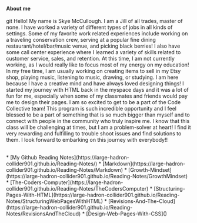 **About me** <br>
</br>git 
Hello! My name is Skye McCullough. I am a Jill of all trades, master of none. I have worked a variety of different types of jobs in all kinds of settings. Some of my favorite work related experiences include working on a traveling conservation crew, serving at a popular fine dining restaurant/hotel/bar/music venue, and picking black berries! I also have some call center experience where I learned a variety of skills related to customer service, sales, and retention. At this time, I am not currently working, as I would really like to focus most of my energy on my education! In my free time, I am usually working on creating items to sell in my Etsy shop, playing music, listening to music, drawing, or studying. I am here because I have a creative mind and have always loved designing things! I started my journey with HTML back in the myspace days and it was a lot of fun for me, especially when some of my classmates and friends would pay me to design their pages. I am so excited to get to be a part of the Code Collective team! This program is such incredible opportunity and I feel blessed to be a part of something that is so much bigger than myself and to connect with people in the community who truly inspire me. I know that this class will be challenging at times, but I am a problem-soIver at heart! I find it very rewarding and fulfilling to trouble shoot issues and find solutions to them. I look forward to embarking on this journey with everybody!!
<br>


</br>
* [My Github Reading Notes](https://large-hadron-collider901.github.io/Reading-Notes/)
* [Markdown](https://large-hadron-collider901.github.io/Reading-Notes/Markdown)
* [Growth-Mindset](https://large-hadron-collider901.github.io/Reading-Notes/GrowthMindset)
* [The-Coders-Computer](https://large-hadron-collider901.github.io/Reading-Notes/TheCodersComputer) 
* [Structuring-Pages-With-HTML](https://large-hadron-collider901.github.io/Reading-Notes/StructuringWebPagesWithHTML)
* [Revisions-And-The-Cloud](https://large-hadron-collider901.github.io/Reading-Notes/RevisionsAndTheCloud)
* [Design-Web-Pages-With-CSS]()